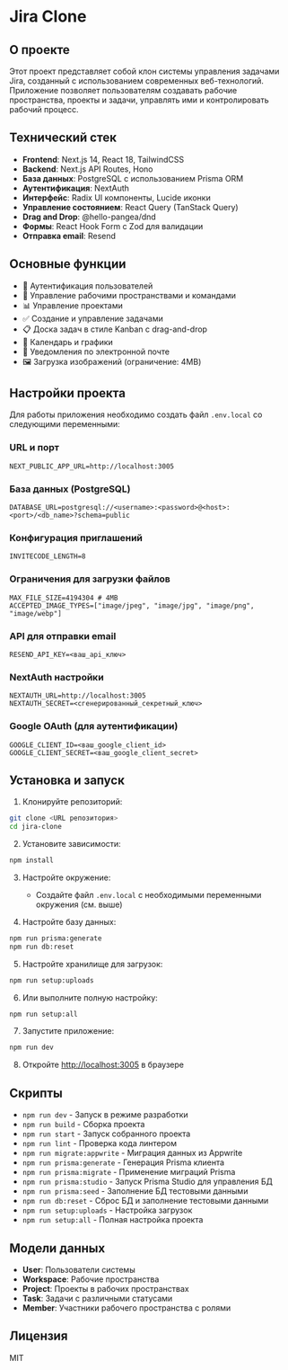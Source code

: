 # Jira Clone

## О проекте

Этот проект представляет собой клон системы управления задачами Jira, созданный с использованием современных веб-технологий. Приложение позволяет пользователям создавать рабочие пространства, проекты и задачи, управлять ими и контролировать рабочий процесс.

## Технический стек

- **Frontend**: Next.js 14, React 18, TailwindCSS
- **Backend**: Next.js API Routes, Hono
- **База данных**: PostgreSQL с использованием Prisma ORM
- **Аутентификация**: NextAuth
- **Интерфейс**: Radix UI компоненты, Lucide иконки
- **Управление состоянием**: React Query (TanStack Query)
- **Drag and Drop**: @hello-pangea/dnd
- **Формы**: React Hook Form с Zod для валидации
- **Отправка email**: Resend

## Основные функции

- 🔐 Аутентификация пользователей
- 👥 Управление рабочими пространствами и командами
- 📊 Управление проектами
- ✅ Создание и управление задачами
- 📋 Доска задач в стиле Kanban с drag-and-drop
- 📆 Календарь и графики
- 📧 Уведомления по электронной почте
- 🖼️ Загрузка изображений (ограничение: 4MB)

## Настройки проекта

Для работы приложения необходимо создать файл `.env.local` со следующими переменными:

### URL и порт
```
NEXT_PUBLIC_APP_URL=http://localhost:3005
```

### База данных (PostgreSQL)
```
DATABASE_URL=postgresql://<username>:<password>@<host>:<port>/<db_name>?schema=public
```

### Конфигурация приглашений
```
INVITECODE_LENGTH=8
```

### Ограничения для загрузки файлов
```
MAX_FILE_SIZE=4194304 # 4MB
ACCEPTED_IMAGE_TYPES=["image/jpeg", "image/jpg", "image/png", "image/webp"]
```

### API для отправки email
```
RESEND_API_KEY=<ваш_api_ключ>
```

### NextAuth настройки
```
NEXTAUTH_URL=http://localhost:3005
NEXTAUTH_SECRET=<сгенерированный_секретный_ключ>
```

### Google OAuth (для аутентификации)
```
GOOGLE_CLIENT_ID=<ваш_google_client_id>
GOOGLE_CLIENT_SECRET=<ваш_google_client_secret>
```

## Установка и запуск

1. Клонируйте репозиторий:
```bash
git clone <URL репозитория>
cd jira-clone
```

2. Установите зависимости:
```bash
npm install
```

3. Настройте окружение:
   - Создайте файл `.env.local` с необходимыми переменными окружения (см. выше)

4. Настройте базу данных:
```bash
npm run prisma:generate
npm run db:reset
```

5. Настройте хранилище для загрузок:
```bash
npm run setup:uploads
```

6. Или выполните полную настройку:
```bash
npm run setup:all
```

7. Запустите приложение:
```bash
npm run dev
```

8. Откройте [http://localhost:3005](http://localhost:3005) в браузере

## Скрипты

- `npm run dev` - Запуск в режиме разработки
- `npm run build` - Сборка проекта
- `npm run start` - Запуск собранного проекта
- `npm run lint` - Проверка кода линтером
- `npm run migrate:appwrite` - Миграция данных из Appwrite
- `npm run prisma:generate` - Генерация Prisma клиента
- `npm run prisma:migrate` - Применение миграций Prisma
- `npm run prisma:studio` - Запуск Prisma Studio для управления БД
- `npm run prisma:seed` - Заполнение БД тестовыми данными
- `npm run db:reset` - Сброс БД и заполнение тестовыми данными
- `npm run setup:uploads` - Настройка загрузок
- `npm run setup:all` - Полная настройка проекта

## Модели данных

- **User**: Пользователи системы
- **Workspace**: Рабочие пространства
- **Project**: Проекты в рабочих пространствах
- **Task**: Задачи с различными статусами
- **Member**: Участники рабочего пространства с ролями

## Лицензия

MIT
